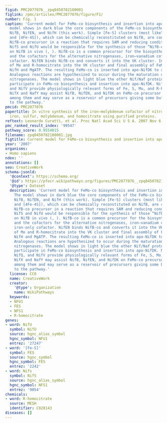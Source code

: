 ```yaml
---
figid: PMC2077076__zpq0450782180001
figlink: /pmc/articles/PMC2077076/figure/F1/
number: Fig. 1
caption: 'Current model for FeMo-co biosynthesis and insertion into apo-NifDK. The
  model shows in dark blue the core components of the FeMo-co biosynthesis pathway:
  NifB, NifEN, and NifH (this work). Simple [Fe-S] clusters (most likely [2Fe-2S]
  and [4Fe-4S]), which can be chemically reconstituted on NifB, are converted into
  NifB-co precursor in a reaction that requires SAM and reducing conditions. Presumably,
  NifS and NifU would be responsible for the synthesis of those “NifB-co precursors”
  on NifB in vivo (, ). NifB-co is a common precursor for the biosynthesis of FeMo-co
  and the cofactors for the alternative nitrogenases, iron–vanadium cofactor and iron-only
  cofactor. NifEN binds NifB-co and converts it into the VK cluster. Incorporation
  of Mo and R-homocitrate into the VK cluster and final assembly of FeMo-co require
  NifH and MgATP. The resulting FeMo-co is inserted into apo-NifDK to activate it.
  Analogous reactions are hypothesized to occur during the maturation of alternative
  nitrogenases. The model shows in light blue the other Nif/Naf proteins known to
  participate in FeMo-co biosynthesis and insertion into apo-NifDK. NifS, NifU, NifQ,
  and NifV provide physiologically relevant forms of Fe, S, Mo, and R-homocitrate.
  NifX and NafY may assist NifB, NifEN, and NifDK on FeMo-co precursor trafficking
  among them and may serve as a reservoir of precursors giving some buffering capacity
  to the pathway.'
pmcid: PMC2077076
papertitle: In vitro synthesis of the iron–molybdenum cofactor of nitrogenase from
  iron, sulfur, molybdenum, and homocitrate using purified proteins.
reftext: Leonardo Curatti, et al. Proc Natl Acad Sci U S A. 2007 Nov 6;104(45):17626-17631.
pmc_ranked_result_index: '99547'
pathway_score: 0.9554015
filename: zpq0450782180001.jpg
figtitle: Current model for FeMo-co biosynthesis and insertion into apo-NifDK
year: '2007'
organisms:
- Homo sapiens
ndex: ''
annotations: []
seo: CreativeWork
schema-jsonld:
  '@context': https://schema.org/
  '@id': https://pfocr.wikipathways.org/figures/PMC2077076__zpq0450782180001.html
  '@type': Dataset
  description: 'Current model for FeMo-co biosynthesis and insertion into apo-NifDK.
    The model shows in dark blue the core components of the FeMo-co biosynthesis pathway:
    NifB, NifEN, and NifH (this work). Simple [Fe-S] clusters (most likely [2Fe-2S]
    and [4Fe-4S]), which can be chemically reconstituted on NifB, are converted into
    NifB-co precursor in a reaction that requires SAM and reducing conditions. Presumably,
    NifS and NifU would be responsible for the synthesis of those “NifB-co precursors”
    on NifB in vivo (, ). NifB-co is a common precursor for the biosynthesis of FeMo-co
    and the cofactors for the alternative nitrogenases, iron–vanadium cofactor and
    iron-only cofactor. NifEN binds NifB-co and converts it into the VK cluster. Incorporation
    of Mo and R-homocitrate into the VK cluster and final assembly of FeMo-co require
    NifH and MgATP. The resulting FeMo-co is inserted into apo-NifDK to activate it.
    Analogous reactions are hypothesized to occur during the maturation of alternative
    nitrogenases. The model shows in light blue the other Nif/Naf proteins known to
    participate in FeMo-co biosynthesis and insertion into apo-NifDK. NifS, NifU,
    NifQ, and NifV provide physiologically relevant forms of Fe, S, Mo, and R-homocitrate.
    NifX and NafY may assist NifB, NifEN, and NifDK on FeMo-co precursor trafficking
    among them and may serve as a reservoir of precursors giving some buffering capacity
    to the pathway.'
  license: CC0
  name: CreativeWork
  creator:
    '@type': Organization
    name: WikiPathways
  keywords:
  - NFU1
  - FES
  - NFS1
  - R-homocitrate
genes:
- word: NifU
  symbol: NifU
  source: hgnc_alias_symbol
  hgnc_symbol: NFU1
  entrez: '27247'
- word: '[Fe-S]'
  symbol: FES
  source: hgnc_symbol
  hgnc_symbol: FES
  entrez: '2242'
- word: Nifs
  symbol: NifS
  source: hgnc_alias_symbol
  hgnc_symbol: NFS1
  entrez: '9054'
chemicals:
- word: R-homocitrate
  source: MESH
  identifier: C028143
diseases: []
---
```

